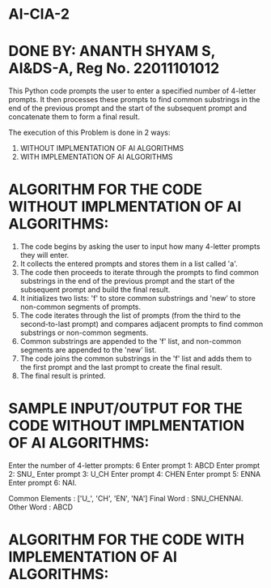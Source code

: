 # AI-CIA-2
# DONE BY: ANANTH SHYAM S, AI&DS-A, Reg No. 22011101012

This Python code prompts the user to enter a specified number of 4-letter prompts. It then processes these prompts to find common substrings in the end of the previous prompt and the start of the subsequent prompt and concatenate them to form a final result. 

The execution of this Problem is done in 2 ways:
1. WITHOUT IMPLMENTATION OF AI ALGORITHMS
2. WITH IMPLEMENTATION OF AI ALGORITHMS

# ALGORITHM FOR THE CODE WITHOUT IMPLMENTATION OF AI ALGORITHMS:
1. The code begins by asking the user to input how many 4-letter prompts they will enter.
2. It collects the entered prompts and stores them in a list called 'a'.
3. The code then proceeds to iterate through the prompts to find common substrings in the end of the previous prompt and the start of the subsequent prompt and build the final result.
4. It initializes two lists: 'f' to store common substrings and 'new' to store non-common segments of prompts.
5. The code iterates through the list of prompts (from the third to the second-to-last prompt) and compares adjacent prompts to find common substrings or non-common segments.
6. Common substrings are appended to the 'f' list, and non-common segments are appended to the 'new' list.
7. The code joins the common substrings in the 'f' list and adds them to the first prompt and the last prompt to create the final result.
8. The final result is printed.

# SAMPLE INPUT/OUTPUT FOR THE CODE WITHOUT IMPLMENTATION OF AI ALGORITHMS:
Enter the number of 4-letter prompts: 6
Enter prompt 1: ABCD
Enter prompt 2: SNU_
Enter prompt 3: U_CH
Enter prompt 4: CHEN
Enter prompt 5: ENNA
Enter prompt 6: NAI.


Common Elements :  ['U_', 'CH', 'EN', 'NA']
Final Word :  SNU_CHENNAI.
Other Word :  ABCD



# ALGORITHM FOR THE CODE WITH IMPLEMENTATION OF AI ALGORITHMS:
   
